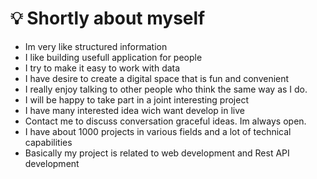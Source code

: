 # 💡 Shortly about myself

* Im very like structured information 
* I like building usefull application for people 
* I try to make it easy to work with data
* I have desire to create a digital space that is fun and convenient
* I really enjoy talking to other people who think the same way as I do.
* I will be happy to take part in a joint interesting project
* I have many interested idea wich want develop in live 
* Contact me to discuss conversation graceful ideas. Im always open. 
* I have about 1000 projects in various fields and a lot of technical capabilities
* Basically my project is related to web development and Rest API development



